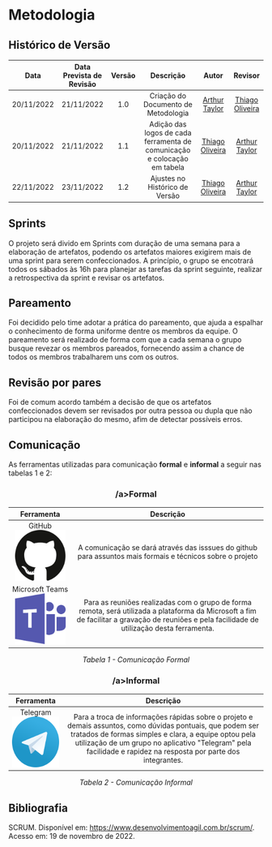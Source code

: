 # Metodologia 

## <a>Histórico de Versão</a>
|Data|Data Prevista de Revisão|Versão|Descrição|Autor|Revisor|
| :----------: |:-----------:| :------: | :-----------: | :---------: |:---------: |
|20/11/2022|21/11/2022|1.0|Criação do Documento de Metodologia|[Arthur Taylor](https://github.com/Eruel6)|[Thiago Oliveira](https://github.com/Thiab394)|
|20/11/2022|21/11/2022|1.1|Adição das logos de cada ferramenta de comunicação e colocação em tabela|[Thiago Oliveira](https://github.com/Thiab394)|[Arthur Taylor](https://github.com/Eruel6)|
|22/11/2022|23/11/2022|1.2|Ajustes no Histórico de Versão|[Thiago Oliveira](https://github.com/Thiab394)|[Arthur Taylor](https://github.com/Eruel6)|

## <a>Sprints</a>

O projeto será divido em Sprints com duração de uma semana para a elaboração de artefatos, podendo os artefatos maiores exigirem mais de uma sprint para serem confeccionados. A princípio, o grupo se encotrará todos os sábados às 16h para planejar as tarefas da sprint seguinte, realizar a retrospectiva da sprint e revisar os artefatos. 

## <a>Pareamento</a>

Foi decidido pelo time adotar a prática do pareamento, que ajuda a espalhar o conhecimento de forma uniforme dentre os membros da equipe. O pareamento será realizado de forma com que a cada semana o grupo busque revezar os membros pareados, fornecendo assim a chance de todos os membros trabalharem uns com os outros. 

## <a>Revisão por pares</a>

Foi de comum acordo também a decisão de que os artefatos confeccionados devem ser revisados por outra pessoa ou dupla que não participou na elaboração do mesmo, afim de detectar possíveis erros.

## <a>Comunicação</a>
As ferramentas utilizadas para comunicação **formal** e **informal** a seguir nas tabelas 1 e 2:

<center>

### /a>Formal </a>

| Ferramenta | Descrição |
| :-: | :-: |
| GitHub  <img src="../../assets/ferramentasLogo/github.svg" width="100" height="100"></img>| A comunicação se dará através das isssues do github para assuntos mais formais e técnicos sobre o projeto| 
| Microsoft Teams <img src="../../assets/ferramentasLogo/microsoft-teams.svg" width="100" height="100"></img> | Para as reuniões realizadas com o grupo de forma remota, será utilizada a plataforma da Microsoft a fim de facilitar a gravação de reuniões e pela facilidade de utilização desta ferramenta.| 

*Tabela 1 - Comunicação Formal*

### /a>Informal</a>

| Ferramenta | Descrição |
| :-: | :-: |
| Telegram <img src="../../assets/ferramentasLogo/telegram.svg" width="100" height="100"></img>| Para a troca de informações rápidas sobre o projeto e demais assuntos, como dúvidas pontuais, que podem ser tratados de formas simples e clara, a equipe optou pela utilização de um grupo no aplicativo "Telegram" pela facilidade e rapidez na resposta por parte dos integrantes.| 

*Tabela 2 - Comunicação Informal*

</center>

## <a>Bibliografia</a>
SCRUM. Disponível em: https://www.desenvolvimentoagil.com.br/scrum/. Acesso em: 19 de novembro de 2022.
